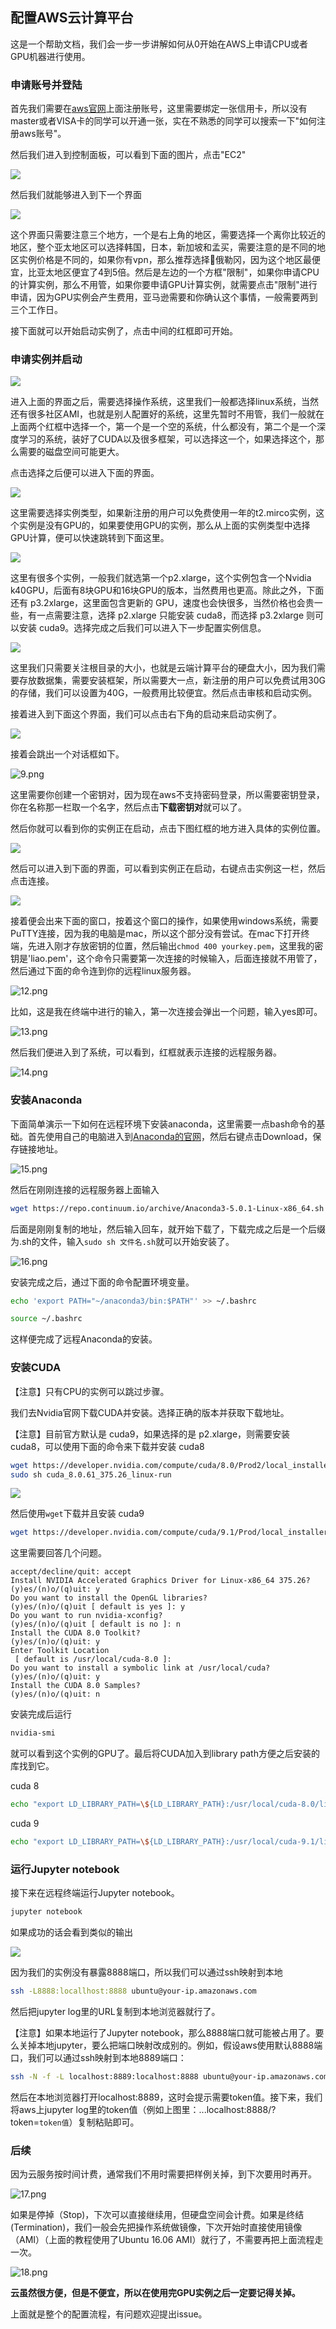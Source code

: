 ## 配置AWS云计算平台

这是一个帮助文档，我们会一步一步讲解如何从0开始在AWS上申请CPU或者GPU机器进行使用。



### 申请账号并登陆

首先我们需要在[aws官网](https://aws.amazon.com/)上面注册账号，这里需要绑定一张信用卡，所以没有master或者VISA卡的同学可以开通一张，实在不熟悉的同学可以搜索一下"如何注册aws账号"。

然后我们进入到控制面板，可以看到下面的图片，点击"EC2"

![](https://ws1.sinaimg.cn/large/006tNc79gy1fo7xn33e4cj31kw0wo11u.jpg)


然后我们就能够进入到下一个界面


![](https://ws1.sinaimg.cn/large/006tNc79gy1fo7xoznbz3j31kw0j7dmu.jpg)


这个界面只需要注意三个地方，一个是右上角的地区，需要选择一个离你比较近的地区，整个亚太地区可以选择韩国，日本，新加坡和孟买，需要注意的是不同的地区实例价格是不同的，如果你有vpn，那么推荐选择俄勒冈，因为这个地区最便宜，比亚太地区便宜了4到5倍。然后是左边的一个方框"限制"，如果你申请CPU的计算实例，那么不用管，如果你要申请GPU计算实例，就需要点击"限制"进行申请，因为GPU实例会产生费用，亚马逊需要和你确认这个事情，一般需要两到三个工作日。

接下面就可以开始启动实例了，点击中间的红框即可开始。


### 申请实例并启动


![](https://ws2.sinaimg.cn/large/006tNc79gy1fo7xpjsxwlj31kw0q8dp2.jpg)


进入上面的界面之后，需要选择操作系统，这里我们一般都选择linux系统，当然还有很多社区AMI，也就是别人配置好的系统，这里先暂时不用管，我们一般就在上面两个红框中选择一个，第一个是一个空的系统，什么都没有，第二个是一个深度学习的系统，装好了CUDA以及很多框架，可以选择这一个，如果选择这个，那么需要的磁盘空间可能更大。



点击选择之后便可以进入下面的界面。

![](https://ws4.sinaimg.cn/large/006tNc79gy1fo7xqq958cj31kw0ki112.jpg)


这里需要选择实例类型，如果新注册的用户可以免费使用一年的t2.mirco实例，这个实例是没有GPU的，如果要使用GPU的实例，那么从上面的实例类型中选择GPU计算，便可以快速跳转到下面这里。


![](https://ws4.sinaimg.cn/large/006tNc79gy1fo7xr45wmkj31kw0nktgt.jpg)

这里有很多个实例，一般我们就选第一个p2.xlarge，这个实例包含一个Nvidia k40GPU，后面有8块GPU和16块GPU的版本，当然费用也更高。除此之外，下面还有 p3.2xlarge，这里面包含更新的 GPU，速度也会快很多，当然价格也会贵一些，有一点需要注意，选择 p2.xlarge 只能安装 cuda8，而选择 p3.2xlarge 则可以安装 cuda9。选择完成之后我们可以进入下一步配置实例信息。


![](https://ws2.sinaimg.cn/large/006tNc79gy1fo7xrl5bi9j31kw08j77v.jpg)

这里我们只需要关注根目录的大小，也就是云端计算平台的硬盘大小，因为我们需要存放数据集，需要安装框架，所以需要大一点，新注册的用户可以免费试用30G的存储，我们可以设置为40G，一般费用比较便宜。然后点击审核和启动实例。



接着进入到下面这个界面，我们可以点击右下角的启动来启动实例了。


![](https://ws1.sinaimg.cn/large/006tNc79gy1fo7xs8wl8hj31kw0sp13n.jpg)




接着会跳出一个对话框如下。


![9.png](http://upload-images.jianshu.io/upload_images/3623720-4a6cd6ff1321e5fb.png?imageMogr2/auto-orient/strip%7CimageView2/2/w/1240)


这里需要你创建一个密钥对，因为现在aws不支持密码登录，所以需要密钥登录，你在名称那一栏取一个名字，然后点击**下载密钥对**就可以了。



然后你就可以看到你的实例正在启动，点击下图红框的地方进入具体的实例位置。


![](https://ws3.sinaimg.cn/large/006tNc79gy1fo7xtcjn2fj31kw0c177o.jpg)



然后可以进入到下面的界面，可以看到实例正在启动，右键点击实例这一栏，然后点击连接。

![](https://ws1.sinaimg.cn/large/006tNc79gy1fo7xtys9mej31kw0iu422.jpg)




接着便会出来下面的窗口，按着这个窗口的操作，如果使用windows系统，需要PuTTY连接，因为我的电脑是mac，所以这个部分没有尝试。在mac下打开终端，先进入刚才存放密钥的位置，然后输出`chmod 400 yourkey.pem`，这里我的密钥是'liao.pem'，这个命令只需要第一次连接的时候输入，后面连接就不用管了，然后通过下面的命令连到你的远程linux服务器。


![12.png](http://upload-images.jianshu.io/upload_images/3623720-1c476e3770c0eb63.png?imageMogr2/auto-orient/strip%7CimageView2/2/w/1240)




比如，这是我在终端中进行的输入，第一次连接会弹出一个问题，输入yes即可。

![13.png](http://upload-images.jianshu.io/upload_images/3623720-825156b98dba8b84.png?imageMogr2/auto-orient/strip%7CimageView2/2/w/1240)



然后我们便进入到了系统，可以看到，红框就表示连接的远程服务器。

![14.png](http://upload-images.jianshu.io/upload_images/3623720-8a19f59377d88055.png?imageMogr2/auto-orient/strip%7CimageView2/2/w/1240)




### 安装Anaconda

下面简单演示一下如何在远程环境下安装anaconda，这里需要一点bash命令的基础。首先使用自己的电脑进入到[Anaconda的官网](https://www.anaconda.com/download/#linux)，然后右键点击Download，保存链接地址。

![15.png](http://upload-images.jianshu.io/upload_images/3623720-54ba5def9981eb27.png?imageMogr2/auto-orient/strip%7CimageView2/2/w/1240)




然后在刚刚连接的远程服务器上面输入

```bash
wget https://repo.continuum.io/archive/Anaconda3-5.0.1-Linux-x86_64.sh
```

后面是刚刚复制的地址，然后输入回车，就开始下载了，下载完成之后是一个后缀为.sh的文件，输入`sudo sh 文件名.sh`就可以开始安装了。


![16.png](http://upload-images.jianshu.io/upload_images/3623720-709e1ab46eb204a2.png?imageMogr2/auto-orient/strip%7CimageView2/2/w/1240)




安装完成之后，通过下面的命令配置环境变量。

```bash
echo 'export PATH="~/anaconda3/bin:$PATH"' >> ~/.bashrc

source ~/.bashrc
```

这样便完成了远程Anaconda的安装。



### 安装CUDA

【注意】只有CPU的实例可以跳过步骤。

我们去Nvidia官网下载CUDA并安装。选择正确的版本并获取下载地址。

【注意】目前官方默认是 cuda9，如果选择的是 p2.xlarge，则需要安装 cuda8，可以使用下面的命令来下载并安装 cuda8

```bash
wget https://developer.nvidia.com/compute/cuda/8.0/Prod2/local_installers/cuda_8.0.61_375.26_linux-run
sudo sh cuda_8.0.61_375.26_linux-run
```



![](https://github.com/mli/gluon-tutorials-zh/blob/master/img/cuda.png?raw=true)

然后使用`wget`下载并且安装 cuda9

```bash
wget https://developer.nvidia.com/compute/cuda/9.1/Prod/local_installers/cuda_9.1.85_387.26_linux
```

这里需要回答几个问题。

```
accept/decline/quit: accept
Install NVIDIA Accelerated Graphics Driver for Linux-x86_64 375.26?
(y)es/(n)o/(q)uit: y
Do you want to install the OpenGL libraries?
(y)es/(n)o/(q)uit [ default is yes ]: y
Do you want to run nvidia-xconfig?
(y)es/(n)o/(q)uit [ default is no ]: n
Install the CUDA 8.0 Toolkit?
(y)es/(n)o/(q)uit: y
Enter Toolkit Location
 [ default is /usr/local/cuda-8.0 ]:
Do you want to install a symbolic link at /usr/local/cuda?
(y)es/(n)o/(q)uit: y
Install the CUDA 8.0 Samples?
(y)es/(n)o/(q)uit: n
```

安装完成后运行

```bash
nvidia-smi
```

就可以看到这个实例的GPU了。最后将CUDA加入到library path方便之后安装的库找到它。

cuda 8

```bash
echo "export LD_LIBRARY_PATH=\${LD_LIBRARY_PATH}:/usr/local/cuda-8.0/lib64" >>.bashrc
```

cuda 9

```bash
echo "export LD_LIBRARY_PATH=\${LD_LIBRARY_PATH}:/usr/local/cuda-9.1/lib64" >>.bashrc
```



### 运行Jupyter notebook

接下来在远程终端运行Jupyter notebook。

```bash
jupyter notebook
```

如果成功的话会看到类似的输出

![](https://github.com/mli/gluon-tutorials-zh/blob/master/img/jupyter.png?raw=true)

因为我们的实例没有暴露8888端口，所以我们可以通过ssh映射到本地

```bash
ssh -L8888:locallhost:8888 ubuntu@your-ip.amazonaws.com
```

 然后把jupyter log里的URL复制到本地浏览器就行了。

【注意】如果本地运行了Jupyter notebook，那么8888端口就可能被占用了。要么关掉本地jupyter，要么把端口映射改成别的。例如，假设aws使用默认8888端口，我们可以通过ssh映射到本地8889端口：

```bash
ssh -N -f -L localhost:8889:localhost:8888 ubuntu@your-ip.amazonaws.com
```

然后在本地浏览器打开localhost:8889，这时会提示需要token值。接下来，我们将aws上jupyter log里的token值（例如上图里：...localhost:8888/?token=`token值`）复制粘贴即可。



### 后续

因为云服务按时间计费，通常我们不用时需要把样例关掉，到下次要用时再开。



![17.png](http://upload-images.jianshu.io/upload_images/3623720-6e4fb6cb2d39d66f.png?imageMogr2/auto-orient/strip%7CimageView2/2/w/1240)


如果是停掉（Stop)，下次可以直接继续用，但硬盘空间会计费。如果是终结(Termination)，我们一般会先把操作系统做镜像，下次开始时直接使用镜像（AMI）（上面的教程使用了Ubuntu 16.06 AMI）就行了，不需要再把上面流程走一次。


![18.png](http://upload-images.jianshu.io/upload_images/3623720-e4aac81d991e1a28.png?imageMogr2/auto-orient/strip%7CimageView2/2/w/1240)




**云虽然很方便，但是不便宜，所以在使用完GPU实例之后一定要记得关掉。**



上面就是整个的配置流程，有问题欢迎提出issue。